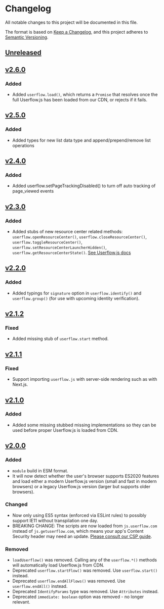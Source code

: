 # Changelog

All notable changes to this project will be documented in this file.

The format is based on [Keep a Changelog](https://keepachangelog.com/en/1.0.0/), and this project adheres to [Semantic Versioning](https://semver.org/spec/v2.0.0.html).

## [Unreleased]

## [v2.6.0]

### Added

- Added `userflow.load()`, which returns a `Promise` that resolves once the full Userflow.js has been loaded from our CDN, or rejects if it fails.

## [v2.5.0]

### Added

- Added types for new list data type and append/prepend/remove list operations

## [v2.4.0]

### Added

- Added userflow.setPageTrackingDisabled() to turn off auto tracking of page_viewed events

## [v2.3.0]

### Added

- Added stubs of new resource center related methods: `userflow.openResourceCenter()`, `userflow.closeResourceCenter()`, `userflow.toggleResourceCenter()`, `userflow.setResourceCenterLauncherHidden()`, `userflow.getResourceCenterState()`. [See Userflow.js docs](https://userflow.com/docs/userflow-js#resource-center)

## [v2.2.0]

### Added

- Added typings for `signature` option in `userflow.identify()` and `userflow.group()` (for use with upcoming identity verification).

## [v2.1.2]

### Fixed

- Added missing stub of `userflow.start` method.

## [v2.1.1]

### Fixed

- Support importing `userflow.js` with server-side rendering such as with Next.js.

## [v2.1.0]

### Added

- Added some missing stubbed missing implementations so they can be used before proper Userflow.js is loaded from CDN.

## [v2.0.0]

### Added

- `module` build in ESM format.
- It will now detect whether the user's browser supports ES2020 features and load either a modern Userflow.js version (small and fast in modern browsers) or a legacy Userflow.js version (larger but supports older browsers).

### Changed

- Now only using ES5 syntax (enforced via ESLint rules) to possibly support IE11 without transpilation one day.
- BREAKING CHANGE: The scripts are now loaded from `js.userflow.com` instead of `js.getuserflow.com`, which means your app's Content Security header may need an update. [Please consult our CSP guide](https://userflow.com/docs/dev/csp).

### Removed

- `loadUserflow()` was removed. Calling any of the `userflow.*()` methods will automatically load Userflow.js from CDN.
- Deprecated `userflow.startFlow()` was removed. Use `userflow.start()` instead.
- Deprecated `userflow.endAllFlows()` was removed. Use `userflow.endAll()` instead.
- Deprecated `IdentifyParams` type was removed. Use `Attributes` instead.
- Deprecated `immediate: boolean` option was removed - no longer relevant.

[unreleased]: https://github.com/userflow/userflow.js/compare/v2.6.0...HEAD
[v2.6.0]: https://github.com/userflow/userflow.js/compare/v2.6.0...v2.6.0
[v2.5.0]: https://github.com/userflow/userflow.js/compare/v2.4.0...v2.5.0
[v2.4.0]: https://github.com/userflow/userflow.js/compare/v2.3.0...v2.4.0
[v2.3.0]: https://github.com/userflow/userflow.js/compare/v2.2.0...v2.3.0
[v2.2.0]: https://github.com/userflow/userflow.js/compare/v2.1.2...v2.2.0
[v2.1.2]: https://github.com/userflow/userflow.js/compare/v2.1.1...v2.1.2
[v2.1.1]: https://github.com/userflow/userflow.js/compare/v2.1.0...v2.1.1
[v2.1.0]: https://github.com/userflow/userflow.js/compare/v2.0.0...v2.1.0
[v2.0.0]: https://github.com/userflow/userflow.js/compare/v1.8.0...v2.0.0
